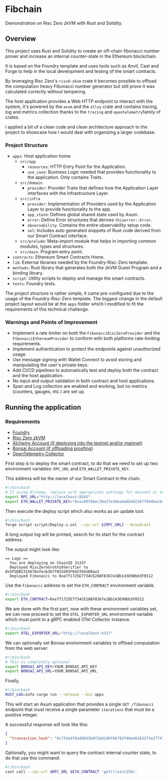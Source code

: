 # Fibchain

Demonstration on Risc Zero zkVM with Rust and Solidity.

## Overview

This project uses Rust and Solidity to create an off-chain fibonacci number prover and increase an internal
counter-state in the Ethereum blockchain.

It is based on the Foundry template and uses tools such as Anvil, Cast and Forge to help in the local development and
testing of the smart contracts.

By leveraging Risc Zero's `risc0-zkvm` crate it becomes possible to offload the computation heavy Fibonacci number
generator but still prove it was calculated correctly without tampering.

The host application provides a Web HTTP endpoint to interact with the system, it's powered by the `axum` and the
`alloy` crate and contains tracing, log and metrics collection thanks to the `tracing` and `opentelemetry`family of
crates.

I applied a bit of a clean code and clean architecture approach to the project to showcase how I would deal with
organizing a larger codebase.

### Project Structure

* `apps`: Host application home
  * `src/app`
    * `resources`: HTTP Entry Point for the Application.
    * `use_case`: Business Logic needed that provides functionality to the application. Only contains Traits.
  * `src/domain`
    * `provider`: Provider Traits that defines how the Application Layer interfaces with the Infrastructure Layer.
  * `src/infra`
    * `provider`: Implementation of Providers used by the Application Layer to provide functionality to the app.
    * `app_state`: Defines global shared state used by Axum.
    * `error`: Define Error structures that derives `thiserror::Error`.
    * `observability`: Contains the entire observability setup code.
    * `sol`: Includes auto generated snippets of Rust code derived from our Smart Contract interface.
  * `src/prelude`: Meta-import module that helps in importing common modules, types and structures.
  * `src/main`: Program entry point.
* `contracts`: Ethereum Smart Contracts Home.
* `lib`: External libraries needed by the Foundry-Risc-Zero template.
* `methods`: Rust library that generates both the zkVM Guest Program and a binding library.
* `script`: Utility scripts to deploy and manage the smart contracts.
* `tests`: Foundry tests.

The project structure is rather simple, it came pre-configured due to the usage of the Foundry-Risc-Zero template. The
biggest change in the default project layout would be at the `apps` folder which I modified to fit the requirements
of this technical challenge.

### Warnings and Points of Improvement

* Implement a rate limiter on both the `FibonacciRiscZeroProvider` and the `FibonacciEthereumProvider` to conform with 
  both platforms rate-limiting requirements.
* Implement authentication to protect the endpoints against unauthorized usage.
* Use message signing with Wallet Connect to avoid storing and manipulating the user's private keys.
* Add CI/CD pipelines to automatically test and deploy both the contract and the host application.
* No input and output validation in both contract and host applications.
* Span and Log collection are enabled and working, but no metrics (counters, gauges, etc.) are set up.

## Running the application

### Requirements

* [Foundry](https://book.getfoundry.sh/getting-started/installation)
* [Risc Zero zkVM](https://dev.risczero.com/api/zkvm/install)
* [Alchemy Account (if deploying into the testnet and/or mainnet)](https://www.alchemy.com)
* [Bonsai Account (if offloading proofing)](https://bonsai.xyz)
* [OpenTelemetry Collector](https://opentelemetry.io/docs/collector/)

First step is to deploy the smart contract, to do that we need to set up two environment variables: `RPC_URL` and
`ETH_WALLET_PRIVATE_KEY`.

This address will be the owner of our Smart Contract in the chain.

```bash
#!/bin/bash
# If using Alchemy, replace with appropriate settings for mainnet or Sepolia.
export RPC_URL="http://localhost:8545"
export ETH_WALLET_PRIVATE_KEY="0xac0974bec39a17e36ba4a6b4d238ff944bacb478cbed5efcae784d7bf4f2ff80"
```

Then execute the deploy script which also works as an update tool.

```bash
#!/bin/bash
forge script script/Deploy.s.sol --rpc-url ${RPC_URL} --broadcast
```
A long output log will be printed, search for its start for the contract address.

The output might look like:

```
== Logs ==
  You are deploying on ChainID 31337
  Deployed RiscZeroGroth16Verifier to 0x5FbDB2315678afecb367f032d93F642f64180aa3
  Deployed Fibonacci to 0xe7f1725E7734CE288F8367e1Bb143E90bb3F0512
```

Use the `Fibonacci` address to set the `ETH_CONTRACT` environment variable.

```bash
#!/bin/bash
export ETH_CONTRACT=0xe7f1725E7734CE288F8367e1Bb143E90bb3F0512
```

We are done with the first part, now with these environment variables set, we can now proceed to set the
`OTEL_EXPORTER_URL` environment variable which must point to a gRPC enabled OTel Collector instance. 

```bash
#!/bin/bash
export OTEL_EXPORTER_URL="http://localhost:4317"
```

We can optionally set Bonsai environment variables to offload computation from the web server:

```bash
#!/bin/bash
# This is completely optional
export BONSAI_API_KEY=YOUR_BONSAI_API_KEY
export BONSAI_API_URL=YOUR_BONSAI_API_URL
```

Finally,

```bash
#!/bin/bash
RUST_LOG=info cargo run --release --bin apps
```

This will start an Axum application that provides a single `GET /fibonacci` endpoint that must receive a single
parameter `iterations` that must be a positive integer.

A successful response will look like this:

```json
{
  "transaction_hash": "9c7feb4f8ad88d3b0f26d2d6f66792f48e461b22f1e277474ad3cde6b1847697"
}
```

Optionally, you might want to query the contract internal counter state, to do that use this command:

```bash
#!/bin/bash
cast call --rpc-url $RPC_URL $ETH_CONTRACT 'get()(uint256)'
```
